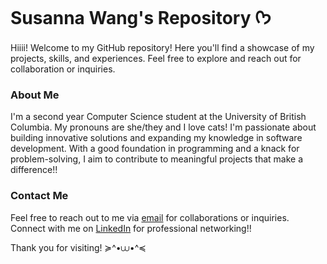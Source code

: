 # Susanna Wang's Repository ᡣ𐭩
Hiiii! Welcome to my GitHub repository! Here you'll find a showcase of my projects, skills, and experiences. 
Feel free to explore and reach out for collaboration or inquiries.

### About Me

I'm a second year Computer Science student at the University of British Columbia. My pronouns are she/they and I love cats! I'm passionate about building innovative solutions and expanding my knowledge in software development. With a good foundation in programming and a knack for problem-solving, I aim to contribute to meaningful projects that make a difference!!

### Contact Me
Feel free to reach out to me via [email](mailto:swang134@student.ubc.ca) for collaborations or inquiries. Connect with me on [LinkedIn](https://www.linkedin.com/in/susanna-wang-0aa541218/) for professional networking!!

Thank you for visiting! ≽^•⩊•^≼

<!--
**suwsa9/suwsa9** is a ✨ _special_ ✨ repository because its `README.md` (this file) appears on your GitHub profile.

Here are some ideas to get you started:

- 🔭 I’m currently working on ...
- 🌱 I’m currently learning ...
- 👯 I’m looking to collaborate on ...
- 🤔 I’m looking for help with ...
- 💬 Ask me about ...
- 📫 How to reach me: ...
- 😄 Pronouns: ...
- ⚡ Fun fact: ...
-->
